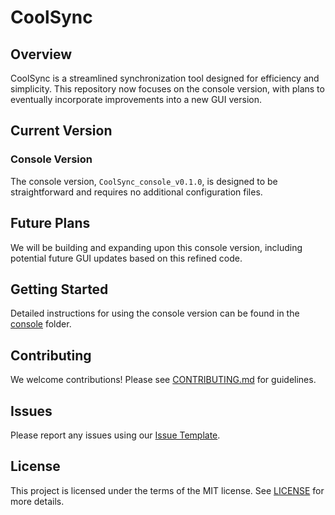 # CoolSync

## Overview
CoolSync is a streamlined synchronization tool designed for efficiency and simplicity. This repository now focuses on the console version, with plans to eventually incorporate improvements into a new GUI version.

## Current Version
### Console Version
The console version, `CoolSync_console_v0.1.0`, is designed to be straightforward and requires no additional configuration files.

## Future Plans
We will be building and expanding upon this console version, including potential future GUI updates based on this refined code.

## Getting Started
Detailed instructions for using the console version can be found in the [console](console/README.md) folder.

## Contributing
We welcome contributions! Please see [CONTRIBUTING.md](.github/CONTRIBUTING.md) for guidelines.

## Issues
Please report any issues using our [Issue Template](.github/ISSUE_TEMPLATE).

## License
This project is licensed under the terms of the MIT license. See [LICENSE](LICENSE) for more details.
